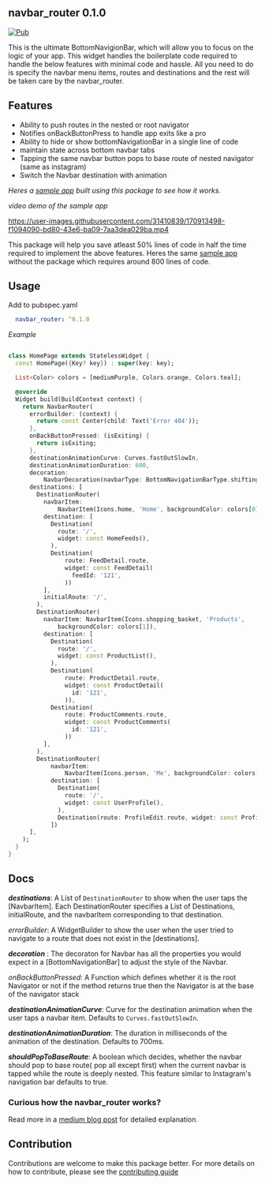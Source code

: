 ## **navbar_router 0.1.0**

 <a href="https://pub.dev/packages/navbar_router"><img src="https://img.shields.io/pub/v/navbar_router.svg" alt="Pub"></a>

This is the ultimate BottomNavigionBar, which will allow you to focus on the logic of your app. This widget handles the boilerplate code required to handle the below features with minimal code and hassle. All you need to do is specify the navbar menu items, routes and destinations and the rest will be taken care by the navbar_router.

## **Features**

- Ability to push routes in the nested or root navigator
- Notifies onBackButtonPress to handle app exits like a pro
- Ability to hide or show bottomNavigationBar in a single line of code
- maintain state across bottom navbar tabs
- Tapping the same navbar button pops to base route of nested navigator (same as instagram)
- Switch the Navbar destination with animation


_Heres a [sample app](example/lib/main.dart) built using this package to see how it works._

_video demo of the sample app_


https://user-images.githubusercontent.com/31410839/170913498-f1094090-bd80-43e6-ba09-7aa3dea029ba.mp4


This package will help you save atleast 50% lines of code in half the time required to implement the above features. Heres the same [sample app](https://dartpad.dev/?id=894922ccb67f5fdc4ffb652e41916fa2) without the package which requires around 800 lines of code.

## **Usage**

Add to pubspec.yaml

```yaml
  navbar_router: ^0.1.0
```

*Example*


```dart

class HomePage extends StatelessWidget {
  const HomePage({Key? key}) : super(key: key);

  List<Color> colors = [mediumPurple, Colors.orange, Colors.teal];

  @override
  Widget build(BuildContext context) {
    return NavbarRouter(
      errorBuilder: (context) {
        return const Center(child: Text('Error 404'));
      },
      onBackButtonPressed: (isExiting) {
        return isExiting;
      },
      destinationAnimationCurve: Curves.fastOutSlowIn,
      destinationAnimationDuration: 600,
      decoration:
          NavbarDecoration(navbarType: BottomNavigationBarType.shifting),
      destinations: [
        DestinationRouter(
          navbarItem:
              NavbarItem(Icons.home, 'Home', backgroundColor: colors[0]),
          destination: [
            Destination(
              route: '/',
              widget: const HomeFeeds(),
            ),
            Destination(
                route: FeedDetail.route,
                widget: const FeedDetail(
                  feedId: '121',
                ))
          ],
          initialRoute: '/',
        ),
        DestinationRouter(
          navbarItem: NavbarItem(Icons.shopping_basket, 'Products',
              backgroundColor: colors[1]),
          destination: [
            Destination(
              route: '/',
              widget: const ProductList(),
            ),
            Destination(
                route: ProductDetail.route,
                widget: const ProductDetail(
                  id: '121',
                )),
            Destination(
                route: ProductComments.route,
                widget: const ProductComments(
                  id: '121',
                ))
          ],
        ),
        DestinationRouter(
            navbarItem:
                NavbarItem(Icons.person, 'Me', backgroundColor: colors[2]),
            destination: [
              Destination(
                route: '/',
                widget: const UserProfile(),
              ),
              Destination(route: ProfileEdit.route, widget: const ProfileEdit())
            ])
      ],
    );
  }
}

```

## **Docs**

  ***destinations***: A List of `DestinationRouter` to show when the user taps the [NavbarItem].
  Each DestinationRouter specifies a List of Destinations, initialRoute, and the navbarItem corresponding to that destination.

  *errorBuilder*: A WidgetBuilder to show the user when the user tried to navigate to a route that does not exist in the [destinations].

  ***decoration*** : The decoraton for Navbar has all the properties you would expect in a [BottomNavigationBar] to adjust the style of the Navbar.

  *onBackButtonPressed*: A Function which defines whether it is the root Navigator or not
   if the method returns true then the Navigator is at the base of the navigator stack

   ***destinationAnimationCurve***: Curve for the destination animation when the user taps a navbar item. Defaults to `Curves.fastOutSlowIn`.

   ***destinationAnimationDuration***: The duration in milliseconds of the animation of the destination. Defaults to 700ms.

   ***shouldPopToBaseRoute***: A boolean which decides, whether the navbar should pop to base route( pop all except first) when the current navbar is tapped while the route is deeply nested. This feature similar to Instagram's navigation bar defaults to true.


### Curious how the navbar_router works?

Read more in a [medium blog post](https://maheshmnj.medium.com/everything-about-the-bottomnavigationbar-in-flutter-e99e5470dddb) for detailed explanation.


## **Contribution**

  Contributions are welcome to make this package better. For more details on how to contribute, please see the [contributing guide](./CONTRIBUTING.md)
